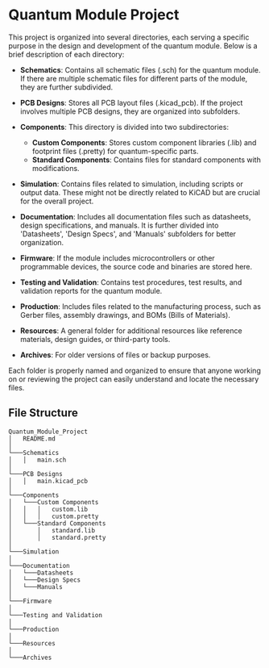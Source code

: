 # Quantum Module Project

This project is organized into several directories, each serving a specific purpose in the design and development of the quantum module. Below is a brief description of each directory:

- **Schematics**: Contains all schematic files (.sch) for the quantum module. If there are multiple schematic files for different parts of the module, they are further subdivided.

- **PCB Designs**: Stores all PCB layout files (.kicad_pcb). If the project involves multiple PCB designs, they are organized into subfolders.

- **Components**: This directory is divided into two subdirectories:
  - **Custom Components**: Stores custom component libraries (.lib) and footprint files (.pretty) for quantum-specific parts.
  - **Standard Components**: Contains files for standard components with modifications.

- **Simulation**: Contains files related to simulation, including scripts or output data. These might not be directly related to KiCAD but are crucial for the overall project.

- **Documentation**: Includes all documentation files such as datasheets, design specifications, and manuals. It is further divided into 'Datasheets', 'Design Specs', and 'Manuals' subfolders for better organization.

- **Firmware**: If the module includes microcontrollers or other programmable devices, the source code and binaries are stored here.

- **Testing and Validation**: Contains test procedures, test results, and validation reports for the quantum module.

- **Production**: Includes files related to the manufacturing process, such as Gerber files, assembly drawings, and BOMs (Bills of Materials).

- **Resources**: A general folder for additional resources like reference materials, design guides, or third-party tools.

- **Archives**: For older versions of files or backup purposes.

Each folder is properly named and organized to ensure that anyone working on or reviewing the project can easily understand and locate the necessary files.

## File Structure

```
Quantum_Module_Project
│   README.md
│
└───Schematics
│   │   main.sch
│   
└───PCB Designs
│   │   main.kicad_pcb
│   
└───Components
│   └───Custom Components
│   │   │   custom.lib
│   │   │   custom.pretty
│   └───Standard Components
│       │   standard.lib
│       │   standard.pretty
│   
└───Simulation
│   
└───Documentation
│   └───Datasheets
│   └───Design Specs
│   └───Manuals
│   
└───Firmware
│   
└───Testing and Validation
│   
└───Production
│   
└───Resources
│   
└───Archives
```
